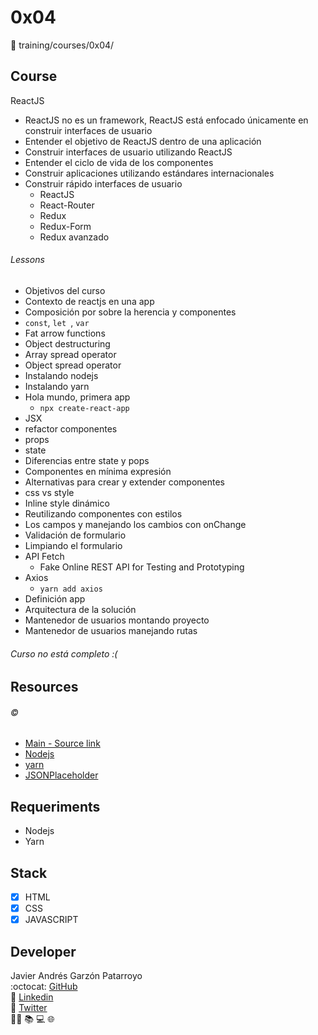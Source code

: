 # 0x04
:open_file_folder: training/courses/0x04/

## Course
ReactJS
* ReactJS no es un framework, ReactJS está enfocado únicamente en construir interfaces de usuario
* Entender el objetivo de ReactJS dentro de una aplicación
* Construir interfaces de usuario utilizando ReactJS
* Entender el ciclo de vida de los componentes
* Construir aplicaciones utilizando estándares internacionales
* Construir rápido interfaces de usuario
  - ReactJS
  - React-Router
  - Redux
  - Redux-Form​
  - Redux avanzado
###### Lessons
* Objetivos del curso
* Contexto de reactjs en una app
* Composición por sobre la herencia y componentes
* ```const```, ```let ```, ```var```
* Fat arrow functions
* Object destructuring
* Array spread operator
* Object spread operator
* Instalando nodejs
* Instalando yarn
* Hola mundo, primera app
  - ```npx create-react-app```
* JSX
* refactor componentes
* props
* state
* Diferencias entre state y pops
* Componentes en mínima expresión
* Alternativas para crear y extender componentes
* css vs style
* Inline style dinámico
* Reutilizando componentes con estilos
* Los campos y manejando los cambios con onChange
* Validación de formulario
* Limpiando el formulario
* API Fetch
  - Fake Online REST API for Testing and Prototyping
* Axios
  - ```yarn add axios```
* Definición app
* Arquitectura de la solución
* Mantenedor de usuarios montando proyecto
* Mantenedor de usuarios manejando rutas
###### Curso no está completo :(

## Resources
###### :copyright:
* [Main - Source link](https://www.youtube.com/watch?v=6By0BN4Zfn8&list=PLSnadb41DsdKJQjAz4mVJjpbXbkciJ8sq)
* [Nodejs](https://nodejs.org)
* [yarn](https://yarnpkg.com/)
* [JSONPlaceholder](https://jsonplaceholder.typicode.com)

## Requeriments
* Nodejs
* Yarn

## Stack
* [x] HTML
* [x] CSS
* [x] JAVASCRIPT

## Developer
Javier Andrés Garzón Patarroyo  
:octocat: [GitHub](https://github.com/javierandresgp/)  
:link: [Linkedin](https://www.linkedin.com/in/javierandresgp/)  
:link: [Twitter](https://twitter.com/javierandresgp0)  
:man_technologist: :books: :computer: :globe_with_meridians: